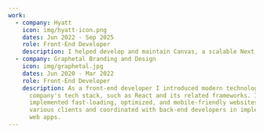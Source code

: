 ```yaml
---
work:
  - company: Hyatt
    icon: img/hyatt-icon.png
    dates: Jun 2022 - Sep 2025
    role: Front-End Developer
    description: I helped develop and maintain Canvas, a scalable Next.js-based frontend platform upon which web apps for Hyatt's brands and properties are built. Canvas ensured the API integration and general front-end infrastructure was consistent across different brands, allowing us to push common updates from a central point, while also still allowing us to implement a wide variety of different themes across them.
  - company: Graphetal Branding and Design
    icon: img/graphetal.jpg
    dates: Jun 2020 - Mar 2022
    role: Front-End Developer
    description: As a front-end developer I introduced modern technologies into the
      company's tech stack, such as React and its related frameworks. I've
      implemented fast-loading, optimized, and mobile-friendly websites for
      various clients and coordinated with back-end developers in implementing
      web apps.
---
```


